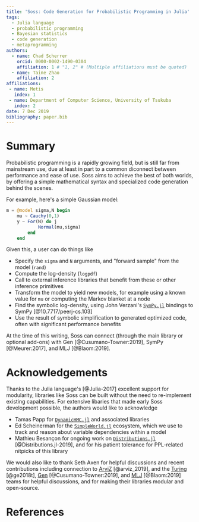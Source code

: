 ```yaml
---
title: 'Soss: Code Generation for Probabilistic Programming in Julia'
tags:
  - Julia language
  - probabilistic programming
  - Bayesian statistics
  - code generation
  - metaprogramming
authors:
  - name: Chad Scherrer
    orcid: 0000-0002-1490-0304
    affiliation: 1 # "1, 2" # (Multiple affiliations must be quoted)
  - name: Taine Zhao
    affiliation: 2
affiliations:
 - name: Metis
   index: 1
 - name: Department of Computer Science, University of Tsukuba
   index: 2
date: 7 Dec 2019
bibliography: paper.bib
---
```


# Summary

Probabilistic programming is a rapidly growing field, but is still far from mainstream use, due at least in part to a common diconnect between performance and ease of use. Soss aims to achieve the best of both worlds, by offering a simple mathematical syntax and specialized code generation behind the scenes.

For example, here's a simple Gaussian model:

```julia
m = @model sigma,N begin
    mu ~ Cauchy(0,1)
    y ~ For(N) do j
            Normal(mu,sigma)
        end
    end
```

Given this, a user can do things like

- Specify the `sigma` and `N` arguments, and "forward sample" from the model (`rand`)
- Compute the log-density (`logpdf`)
- Call to external inference libraries that benefit from these or other inference primitives
- Transform the model to yield new models, for example using a known value for `mu` or computing the Markov blanket at a node
- Find the symbolic log-density, using John Verzani's [`SymPy.jl`](https://github.com/JuliaPy/SymPy.jl) bindings to SymPy [@10.7717/peerj-cs.103]
- Use the result of symbolic simplification to generated optimized code, often with significant performance benefits

At the time of this writing, Soss can connect (through the main library or optional add-ons) with Gen [@Cusumano-Towner:2019],  SymPy [@Meurer:2017], and MLJ [@Blaom:2019].

<!-- 
Citations to entries in paper.bib should be in
[rMarkdown](http://rmarkdown.rstudio.com/authoring_bibliographies_and_citations.html)
format.

For a quick reference, the following citation commands can be used:
- `@author:2001`  ->  "Author et al. (2001)"
- `[@author:2001]` -> "(Author et al., 2001)"
- `[@author1:2001; @author2:2001]` -> "(Author1 et al., 2001; Author2 et al., 2002)" -->

# Acknowledgements

Thanks to the Julia language's [@Julia-2017] excellent support for modularity, libraries like Soss can be built without the need to re-implement existing capabilities. For extensive libaries that made early Soss development possible, the authors would like to acknowledge

- Tamas Papp for [`DynamicHMC.jl`](https://github.com/tpapp/DynamicHMC.jl) and associated libraries
- Ed Scheinerman for the [`SimpleWorld.jl`](https://github.com/scheinerman/SimpleWorld.jl) ecosystem, which we use to track and reason about variable dependencies within a model
- Mathieu Besançon for ongoing work on [`Distributions.jl`](https://github.com/JuliaStats/Distributions.jl) [@Distributions.jl-2019], and for his patient tolerance for PPL-related nitpicks of this library

We would also like to thank Seth Axen for helpful discussions and recent contributions including connection to [ArviZ](https://github.com/arviz-devs/ArviZ.jl) [@arviz_2019], and the [Turing](https://github.com/TuringLang/Turing.jl) [@ge2018t], [Gen](https://github.com/probcomp/Gen) [@Cusumano-Towner:2019], and [MLJ](https://github.com/alan-turing-institute/MLJ.jl) [@Blaom:2019] teams for helpful discussions, and for making their libraries modular and open-source.


# References